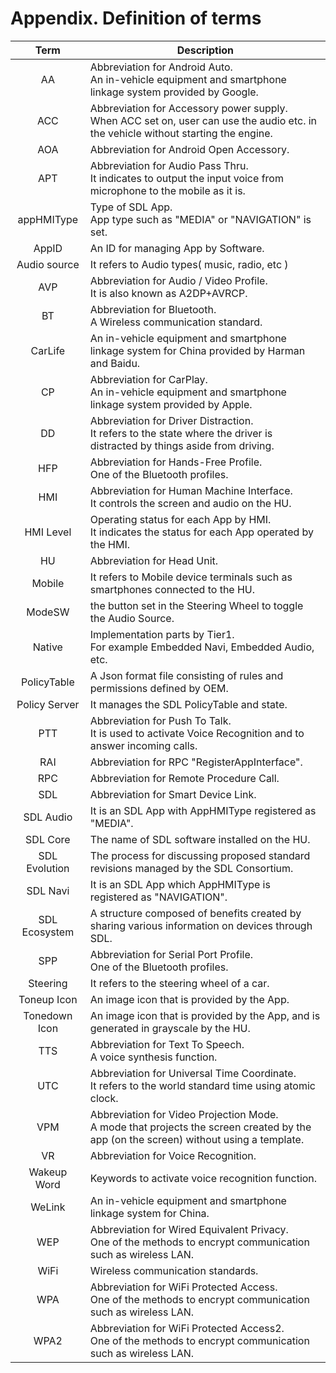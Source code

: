 # Appendix. Definition of terms

| Term          | Description |
| :-:           | ---         |
| AA            |Abbreviation for Android Auto.<br>An in-vehicle equipment and smartphone linkage system provided by Google.|
| ACC           |Abbreviation for Accessory power supply.<br>When ACC set on, user can use the audio etc. in the vehicle without starting the engine.|
| AOA           |Abbreviation for Android Open Accessory.|
| APT           |Abbreviation for Audio Pass Thru.<br>It indicates to output the input voice from microphone to the mobile as it is.|
| appHMIType    |Type of SDL App.<br>App type such as "MEDIA" or "NAVIGATION" is set.|
| AppID         |An ID for managing App by Software.|
| Audio source  |It refers to Audio types( music, radio, etc )|
| AVP           |Abbreviation for Audio / Video Profile.<br>It is also known as A2DP+AVRCP.|
| BT            |Abbreviation for Bluetooth.<br>A Wireless communication standard.|
| CarLife       |An in-vehicle equipment and smartphone linkage system for China provided by Harman and Baidu.|
| CP            |Abbreviation for CarPlay.<br>An in-vehicle equipment and smartphone linkage system provided by Apple.|
| DD            |Abbreviation for Driver Distraction.<br>It refers to the state where the driver is distracted by things aside from driving.|
| HFP           |Abbreviation for Hands-Free Profile.<br>One of the Bluetooth profiles.|
| HMI           |Abbreviation for Human Machine Interface.<br>It controls the screen and audio on the HU.|
| HMI Level     |Operating status for each App by HMI.<br>It indicates the status for each App operated by the HMI.|
| HU            |Abbreviation for Head Unit.|
| Mobile        |It refers to Mobile device terminals such as smartphones connected to the HU.|
| ModeSW        |the button set in the Steering Wheel to toggle the Audio Source.|
| Native        |Implementation parts by Tier1.<br>For example Embedded Navi, Embedded Audio, etc.|
| PolicyTable   |A Json format file consisting of rules and permissions defined by OEM.|
| Policy Server |It manages the SDL PolicyTable and state.|
| PTT           |Abbreviation for Push To Talk.<br>It is used to activate Voice Recognition and to answer incoming calls.|
| RAI           |Abbreviation for RPC "RegisterAppInterface".|
| RPC           |Abbreviation for Remote Procedure Call.|
| SDL           |Abbreviation for Smart Device Link.|
| SDL Audio     |It is an SDL App with AppHMIType registered as "MEDIA".|
| SDL Core      |The name of SDL software installed on the HU.|
| SDL Evolution |The process for discussing proposed standard revisions managed by the SDL Consortium.|
| SDL Navi      |It is an SDL App which AppHMIType is registered as "NAVIGATION".|
| SDL Ecosystem |A structure composed of benefits created by sharing various information on devices through SDL.|
| SPP           |Abbreviation for Serial Port Profile.<br>One of the Bluetooth profiles.|
| Steering      |It refers to the steering wheel of a car.|
| Toneup Icon   |An image icon that is provided by the App.|
| Tonedown Icon |An image icon that is provided by the App, and is generated in grayscale by the HU.|
| TTS           |Abbreviation for Text To Speech.<br>A voice synthesis function.|
| UTC           |Abbreviation for Universal Time Coordinate.<br>It refers to the world standard time using atomic clock.|
| VPM           |Abbreviation for Video Projection Mode.<br>A mode that projects the screen created by the app (on the screen) without using a template.|
| VR            |Abbreviation for Voice Recognition.|
| Wakeup Word   |Keywords to activate voice recognition function.|
| WeLink        |An in-vehicle equipment and smartphone linkage system for China.|
| WEP           |Abbreviation for Wired Equivalent Privacy.<br>One of the methods to encrypt communication such as wireless LAN.|
| WiFi          |Wireless communication standards.|
| WPA           |Abbreviation for WiFi Protected Access.<br>One of the methods to encrypt communication such as wireless LAN.|
| WPA2          |Abbreviation for WiFi Protected Access2.<br>One of the methods to encrypt communication such as wireless LAN.|












































